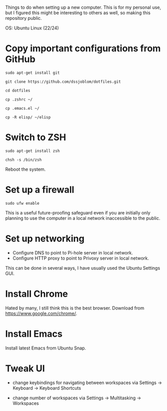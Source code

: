 Things to do when setting up a new computer. This is for my personal
use, but I figured this might be interesting to others as well, so
making this repository public.

OS: Ubuntu Linux (22/24)

# Copy important configurations from GitHub

`sudo apt-get install git`

`git clone https://github.com/dssjoblom/dotfiles.git`

`cd dotfiles`

`cp .zshrc ~/`

`cp .emacs.el ~/`

`cp -R elisp/ ~/elisp`

# Switch to ZSH

`sudo apt-get install zsh`

`chsh -s /bin/zsh`

Reboot the system.

# Set up a firewall

`sudo ufw enable`

This is a useful future-proofing safeguard even if you are initially
only planning to use the computer in a local network inaccessible to
the public.

# Set up networking

 * Configure DNS to point to Pi-hole server in local network.
 * Configure HTTP proxy to point to Privoxy server in local network.

This can be done in several ways, I have usually used the Ubuntu
Settings GUI.

# Install Chrome

Hated by many, I still think this is the best browser. Download from
<https://www.google.com/chrome/>.

# Install Emacs

Install latest Emacs from Ubuntu Snap.

# Tweak UI

 * change keybindings for navigating between workspaces via Settings
   -> Keyboard -> Keyboard Shortcuts

 * change number of workspaces via Settings -> Multitasking ->
   Workspaces
